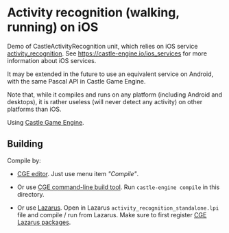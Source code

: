 # Activity recognition (walking, running) on iOS

Demo of CastleActivityRecognition unit, which relies on iOS service [activity_recognition](https://github.com/castle-engine/castle-engine/blob/master/tools/build-tool/data/ios/services/activity_recognition/README.adoc). See https://castle-engine.io/ios_services for more information about iOS services.

It may be extended in the future to use an equivalent service on Android, with the same Pascal API in Castle Game Engine.

Note that, while it compiles and runs on any platform (including Android and desktops), it is rather useless (will never detect any activity) on other platforms than iOS.

Using [Castle Game Engine](https://castle-engine.io/).

## Building

Compile by:

- [CGE editor](https://castle-engine.io/manual_editor.php). Just use menu item _"Compile"_.

- Or use [CGE command-line build tool](https://castle-engine.io/build_tool). Run `castle-engine compile` in this directory.

- Or use [Lazarus](https://www.lazarus-ide.org/). Open in Lazarus `activity_recognition_standalone.lpi` file and compile / run from Lazarus. Make sure to first register [CGE Lazarus packages](https://castle-engine.io/lazarus).
